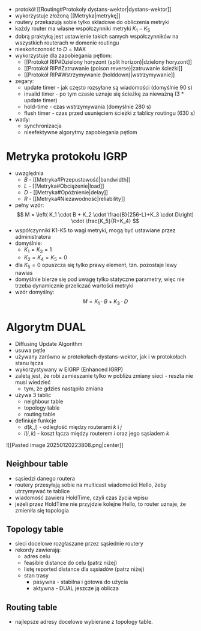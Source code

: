 
- protokół [[Routing#Protokoły dystans-wektor|dystans-wektor]]
- wykorzystuje złożoną [[Metryka|metrykę]]
- routery przekazują sobie tylko składowe do obliczenia metryki
- każdy router ma własne współczynniki metryki $K_1 - K_5$
- dobrą praktyką jest ustawienie takich samych współczynników na wszystkich routerach w domenie routingu
- nieskończoność to $D = \text{MAX}$
- wykorzystuje dla zapobiegania pętlom:
	- [[Protokół RIP#Dzielony horyzont (split horizon)|dzielony horyzont]]
	- [[Protokół RIP#Zatruwanie (poison reverse)|zatruwanie ścieżki]]
	- [[Protokół RIP#Wstrzymywanie (holddown)|wstrzymywanie]]
- zegary:
	- update timer - jak często rozsyłane są wiadomości (domyślnie 90 s)
	- invalid timer - po tym czasie uznaje się ścieżkę za nieważną (3 * update timer)
	- hold-time - czas wstrzymywania (domyślnie 280 s)
	- flush timer - czas przed usunięciem ścieżki z tablicy routingu (630 s)
- wady:
	- synchronizacja
	- nieefektywne algorytmy zapobiegania pętlom
# Metryka protokołu IGRP

- uwzględnia
	- $B$ - [[Metryka#Przepustowość|bandwidth]]
	- $L$ - [[Metryka#Obciążenie|load]]
	- $D$ - [[Metryka#Opóźnienie|delay]]
	- $R$ - [[Metryka#Niezawodność|reliability]]
- pełny wzór:
$$
M = \left( K_1 \cdot B + K_2 \cdot \frac{B}{256-L}+K_3 \cdot D\right) \cdot \frac{K_5}{R+K_4}
$$
- współczynniki K1-K5 to wagi metryki, mogą być ustawiane przez administratora
- domyślnie:
	- $K_1 = K_3 = 1$
	- $K_2 = K_4 = K_5 = 0$
- dla $K_5 = 0$ opuszcza się tylko prawy element, tzn. pozostaje lewy nawias
- domyślnie bierze się pod uwagę tylko statyczne parametry, więc nie trzeba dynamicznie przeliczać wartości metryki
- wzór domyślny:
$$
M = K_1 \cdot B + K_3 \cdot D
$$
# Algorytm DUAL

- Diffusing Update Algorithm
- usuwa pętle
- używany zarówno w protokołach dystans-wektor, jak i w protokołach stanu łącza
- wykorzystywany w EIGRP (Enhanced IGRP)
- zaletą jest, że robi zamieszanie tylko w pobliżu zmiany sieci - reszta nie musi wiedzieć
	- tym, że gdzieś nastąpiła zmiana
- używa 3 tablic
	- neighbour table
	- topology table
	- routing table
- definiuje funkcje
	- $d(k, j)$ - odległość między routerami $k$ i $j$
	- $l(i, k)$ - koszt łącza między routerem $i$ oraz jego sąsiadem $k$

![[Pasted image 20250120223808.png|center]]

## Neighbour table

- sąsiedzi danego routera
- routery przesyłają sobie na multicast wiadomości Hello, żeby utrzymywać te tablice
- wiadomość zawiera HoldTime, czyli czas życia wpisu
- jeżeli przez HoldTime nie przyjdzie kolejne Hello, to router uznaje, że zmieniła się topologia
## Topology table

- sieci docelowe rozgłaszane przez sąsiednie routery
- rekordy zawierają:
	- adres celu
	- feasible distance do celu (patrz niżej)
	- listę reported distance dla sąsiadów (patrz niżej)
	- stan trasy
		- pasywna - stabilna i gotowa do użycia
		- aktywna - DUAL jeszcze ją oblicza
## Routing table

- najlepsze adresy docelowe wybierane z topology table.